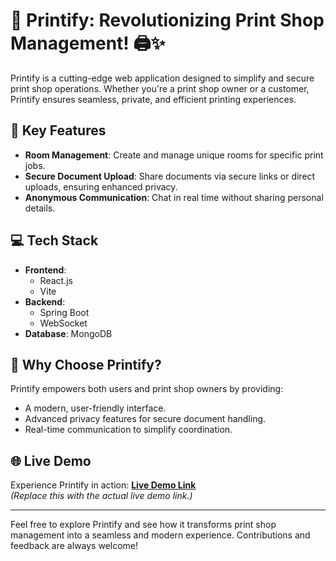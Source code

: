 # 🌟 Printify: Revolutionizing Print Shop Management! 🖨️✨

Printify is a cutting-edge web application designed to simplify and secure print shop operations. Whether you're a print shop owner or a customer, Printify ensures seamless, private, and efficient printing experiences.

## 📌 Key Features

- **Room Management**: Create and manage unique rooms for specific print jobs.
- **Secure Document Upload**: Share documents via secure links or direct uploads, ensuring enhanced privacy.
- **Anonymous Communication**: Chat in real time without sharing personal details.

## 💻 Tech Stack

- **Frontend**: 
  - React.js 
  - Vite 
- **Backend**: 
  - Spring Boot 
  - WebSocket 
- **Database**: MongoDB

## 🚀 Why Choose Printify?

Printify empowers both users and print shop owners by providing:
- A modern, user-friendly interface.
- Advanced privacy features for secure document handling.
- Real-time communication to simplify coordination.

## 🌐 Live Demo

Experience Printify in action: **[Live Demo Link](https://your-demo-link.com)**  
*(Replace this with the actual live demo link.)*

---

Feel free to explore Printify and see how it transforms print shop management into a seamless and modern experience. Contributions and feedback are always welcome!
